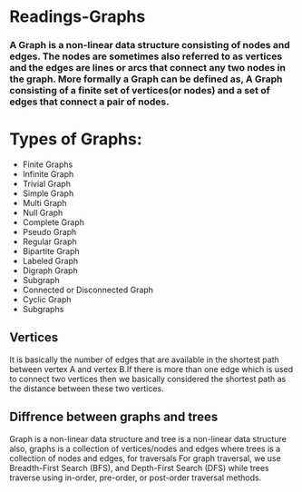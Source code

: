 # Readings-Graphs

### A Graph is a non-linear data structure consisting of nodes and edges. The nodes are sometimes also referred to as vertices and the edges are lines or arcs that connect any two nodes in the graph. More formally a Graph can be defined as, A Graph consisting of a finite set of vertices(or nodes) and a set of edges that connect a pair of nodes.

# Types of Graphs:

- Finite Graphs
- Infinite Graph
- Trivial Graph
- Simple Graph
- Multi Graph
- Null Graph
- Complete Graph
- Pseudo Graph
- Regular Graph
- Bipartite Graph
- Labeled Graph
- Digraph Graph
- Subgraph
- Connected or Disconnected Graph
- Cyclic Graph
- Subgraphs

## Vertices

It is basically the number of edges that are available in the shortest path between vertex A and vertex B.If there is more than one edge which is used to connect two vertices then we basically considered the shortest path as the distance between these two vertices.


## Diffrence between graphs and trees

Graph is a non-linear data structure and tree is a non-linear data structure also, graphs is a collection of vertices/nodes and edges where trees is a collection of nodes and edges, for traversals For graph traversal, we use Breadth-First Search (BFS), and Depth-First Search (DFS) while trees traverse using in-order, pre-order, or post-order traversal methods.
